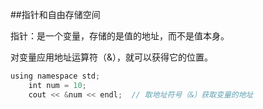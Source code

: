 ##指针和自由存储空间

指针：是一个变量，存储的是值的地址，而不是值本身。

对变量应用地址运算符（&），就可以获得它的位置。

```javascript
using namespace std;
    int num = 10;
    cout << &num << endl;  // 取地址符号（&）获取变量的地址
```